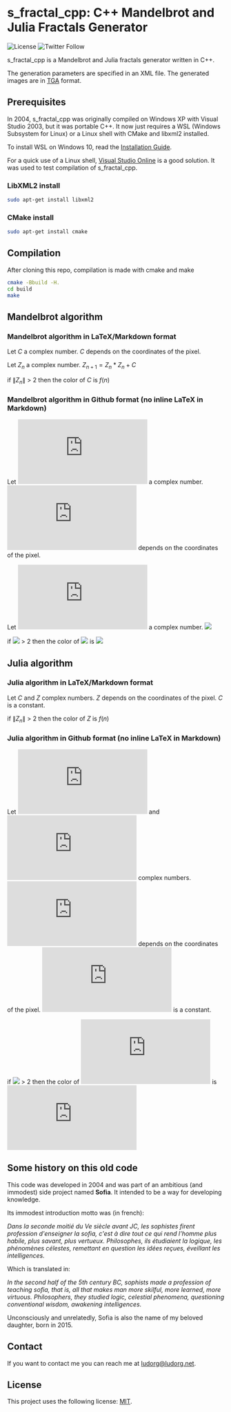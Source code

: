 # s_fractal_cpp: C++ Mandelbrot and Julia Fractals Generator

![License](https://img.shields.io/github/license/Ludorg/s_fractal_cpp)
![Twitter Follow](https://img.shields.io/twitter/follow/Ludorg1?style=social)

s_fractal_cpp is a Mandelbrot and Julia fractals generator written in C++.

The generation parameters are specified in an XML file. The generated images are in [TGA](http://ludorg.net/amnesia/TGA_File_Format_Spec.html) format.

## Prerequisites

In 2004, s_fractal_cpp was originally compiled on Windows XP with Visual Studio 2003, but it was portable C++.
It now just requires a WSL (Windows Subsystem for Linux) or a Linux shell with CMake and libxml2 installed.

To install WSL on Windows 10, read the [Installation Guide](https://docs.microsoft.com/en-us/windows/wsl/install-win10).

For a quick use of a Linux shell, [Visual Studio Online](https://visualstudio.microsoft.com/services/visual-studio-online/) is a good solution. It was used to test compilation of s_fractal_cpp.

### LibXML2 install

```bash
sudo apt-get install libxml2
```

### CMake install

```bash
sudo apt-get install cmake
```

## Compilation

After cloning this repo, compilation is made with cmake and make

```bash
cmake -Bbuild -H.
cd build
make
```



## Mandelbrot algorithm

### Mandelbrot algorithm in LaTeX/Markdown format

Let $C$ a complex number.
$C$ depends on the coordinates of the pixel.

Let $Z_n$ a complex number. $Z_{n+1} = Z_n * Z_n + C$

if $\|Z_n\|$ > 2 then the color of $C$ is $f(n)$

### Mandelbrot algorithm in Github format (no inline LaTeX in Markdown)

Let ![C](https://latex.codecogs.com/svg.latex?C) a complex number.
![C](https://latex.codecogs.com/svg.latex?C) depends on the coordinates of the pixel.

Let ![Z(n)](https://latex.codecogs.com/svg.latex?Z(n)) a complex number. <img src="https://latex.codecogs.com/svg.latex?Z(n+1)=Z(n)*Z(n)+C"/>

if <img src="https://latex.codecogs.com/svg.latex?\|Z(n)\|"/> > 2 then the color of <img src="https://latex.codecogs.com/svg.latex?C"/> is <img src="https://latex.codecogs.com/svg.latex?f(n)"/>

## Julia algorithm

### Julia algorithm in LaTeX/Markdown format

Let $C$ and $Z$ complex numbers.
$Z$ depends on the coordinates of the pixel.
$C$ is a constant.

if $\|Z_n\|$ > 2 then the color of $Z$ is $f(n)$

### Julia algorithm in Github format (no inline LaTeX in Markdown)

Let ![C](https://latex.codecogs.com/svg.latex?C) and ![Z](https://latex.codecogs.com/svg.latex?Z) complex numbers.
![Z](https://latex.codecogs.com/svg.latex?Z) depends on the coordinates of the pixel.
![C](https://latex.codecogs.com/svg.latex?C) is a constant.

if <img src="https://latex.codecogs.com/svg.latex?\|Z(n)\|"/> > 2 then the color of ![Z](https://latex.codecogs.com/svg.latex?Z) is ![f(n)](https://latex.codecogs.com/svg.latex?f(n))

## Some history on this old code

This code was developed in 2004 and was part of an ambitious (and immodest) side project named __Sofia__. It intended to be a way for developing knowledge.

Its immodest introduction motto was (in french):

_Dans la seconde moitié du Ve siècle avant JC, les sophistes firent profession d'enseigner la sofia, c'est à dire tout ce qui rend l'homme plus habile, plus savant, plus vertueux. Philosophes, ils étudiaient la logique, les phénomènes célestes, remettant en question les idées reçues, éveillant les intelligences._

Which is translated in:

_In the second half of the 5th century BC, sophists made a profession of teaching sofia, that is, all that  makes man more skilful, more learned, more virtuous. Philosophers, they studied logic, celestial phenomena, questioning conventional wisdom, awakening intelligences._

Unconsciously and unrelatedly, Sofia is also the name of my beloved daughter, born in 2015.

## Contact

If you want to contact me you can reach me at <ludorg@ludorg.net>.

## License

This project uses the following license: [MIT](https://github.com/Ludorg/s_automata_cpp/blob/master/LICENSE).
